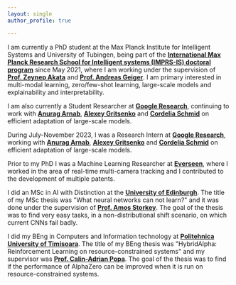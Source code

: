 ```yaml
---
layout: single
author_profile: true

---
```


I am currently a PhD student at the Max Planck Institute for Intelligent Systems and University of Tubingen, being part of the **[International Max Planck Research School for Intelligent systems (IMPRS-IS) doctoral program](https://imprs.is.mpg.de/)** since May 2021, where I am working under the supervision of **[Prof. Zeynep Akata](https://eml-unitue.de/people/zeynep-akata)** and **[Prof. Andreas Geiger](http://www.cvlibs.net/)**.
I am primary interested in multi-modal learning, zero/few-shot learning, large-scale models and explainability and interpretability.

I am also currently a Student Researcher at **[Google Research](https://research.google/teams/perception/)**, continuing to work with **[Anurag Arnab](https://anuragarnab.github.io/)**, **[Alexey Gritsenko](https://scholar.google.nl/citations?user=zTy9cUwAAAAJ&hl=en)**  and **[Cordelia Schmid](https://www.di.ens.fr/willow/people_webpages/cordelia/)** on efficient adaptation of large-scale models. 


During July-November 2023, I was a Research Intern at **[Google Research](https://research.google/teams/perception/)**, working with **[Anurag Arnab](https://anuragarnab.github.io/)**, **[Alexey Gritsenko](https://scholar.google.nl/citations?user=zTy9cUwAAAAJ&hl=en)**  and **[Cordelia Schmid](https://www.di.ens.fr/willow/people_webpages/cordelia/)** on efficient adaptation of large-scale models.  

Prior to my PhD I was a Machine Learning Researcher at **[Everseen](https://everseen.com/)**, where I worked in the area of real-time multi-camera tracking and I contributed to the development of multiple patents.

I did an MSc in AI with Distinction at the **[University of Edinburgh](https://www.ed.ac.uk/)**. The title of my MSc thesis was "What neural networks can not learn?" and it was done under the supervision of **[Prof. Amos Storkey](https://www.bayeswatch.com/)**. The goal of the thesis was to find very easy tasks, in a non-distributional shift scenario, on which current CNNs fail badly.

I did my BEng in Computers and Information technology at **[Politehnica University of Timisoara](https://www.upt.ro/Universitatea-Politehnica-Timisoara_en.html)**. The title of my BEng thesis was "HybridAlpha: Reinforcement Learning on resource-constrained systems" and my supervisor was **[Prof. Calin-Adrian Popa](https://sites.google.com/site/popacalinadrian/)**. The goal of the thesis was to find if the performance of AlphaZero can be improved when it is run on resource-constrained systems.

